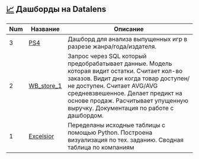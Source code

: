  ## [📈](DataLens) Дашборды на Datalens
 
 Num | Название  | Описание
----------------|----------------|----------------------
3 | [PS4](PS4) | Дашборд для анализа выпущенных игр в разрезе жанра/года/издателя.
2 | [WB_store_1](wb_stocks) | Запрос через SQL который предобрабатывает данные. Модель которая видит остатки. Считает кол-во заказов. Видит дни когда товар доступен/не доступен. Считает AVG/AVG средневзвешенное. Делает предикт на основе продаж. Расчитывает упущенную выручку. Документация по работе с дашбордом.
1 | [Excelsior](excelsior) | Переделаны исходные таблицы с помощью Python. Построена визуализация по тех. заданию. Cводная таблица по компаниям
